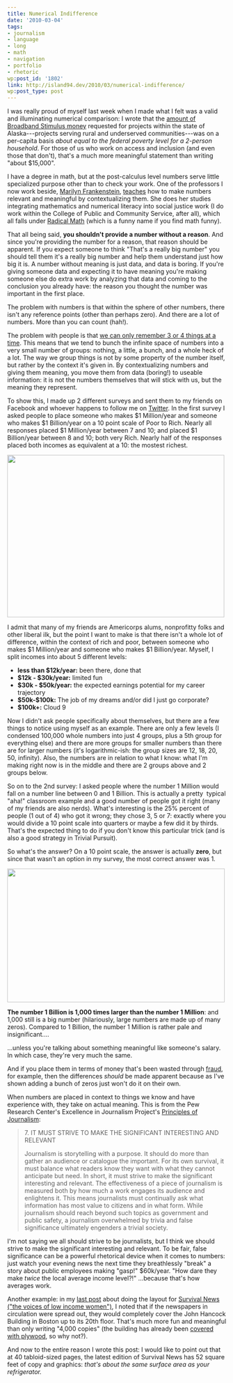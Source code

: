 ```yaml
---
title: Numerical Indifference
date: '2010-03-04'
tags:
- journalism
- language
- long
- math
- navigation
- portfolio
- rhetoric
wp:post_id: '1802'
link: http://island94.dev/2010/03/numerical-indifference/
wp:post_type: post
---
```


I was really proud of myself last week when I made what I felt was a valid and illuminating numerical comparison: I wrote that the <a href="http://transmissionproject.org/current/2010/2/btop-applicants-awards-and-poverty-analysis">amount of Broadband Stimulus money</a> requested for projects within the state of Alaska---projects serving rural and underserved communities---was on a per-capita basis<em> about equal to the federal poverty level for a 2-person household</em>. For those of us who work on access and inclusion (and even those that don't), that's a much more meaningful statement than writing "about $15,000".

I have a degree in math, but at the post-calculus level numbers serve little specialized purpose other than to check your work. One of the professors I now work beside, <a href="http://www.cpcs.umb.edu/faculty/frankenstein.htm">Marilyn Frankenstein</a>, <a href="http://www.amazon.com/gp/product/1853430919/qid=1139546552/sr=1-1/ref=sr_1_1/102-8262015-0691332?s=books&amp;v=glance&amp;n=283155">teaches</a> how to make numbers relevant and meaningful by contextualizing them. She does her studies integrating mathematics and numerical literacy into social justice work (I do work within the College of Public and Community Service, after all), which all falls under <a href="http://www.radicalmath.org">Radical Math</a> (which is a funny name if you find math funny).

That all being said, <strong>you shouldn't provide a number without a reason</strong>. And since you're providing the number for a reason, that reason should be apparent. If you expect someone to think "That's a really big number" you should tell them it's a really big number and help them understand just how big it is. A number without meaning is just data, and data is boring. If you're giving someone data and expecting it to have meaning you're making someone else do extra work by analyzing that data and coming to the conclusion you already have: the reason you thought the number was important in the first place.

The problem with numbers is that within the sphere of other numbers, there isn't any reference points (other than perhaps zero). And there are a lot of numbers. More than you can count (hah!).

The problem with people is that <a href="http://www.dailygalaxy.com/my_weblog/2008/04/the-limits-of-m.html">we can only remember 3 or 4 things at a time</a>. This means that we tend to bunch the infinite space of numbers into a very small number of groups: nothing, a little, a bunch, and a whole heck of a lot. The way we group things is not by some property of the number itself, but rather by the context it's given in. By contextualizing numbers and giving them meaning, you move them from data (boring!) to useable information: it is not the numbers themselves that will stick with us, but the meaning they represent.

To show this, I made up 2 different surveys and sent them to my friends on Facebook and whoever happens to follow me on <a href="http://twitter.com/bensheldon">Twitter</a>. In the first survey I asked people to place someone who makes $1 Million/year and someone who makes $1 Billion/year on a 10 point scale of Poor to Rich. Nearly all responses placed $1 Million/year between 7 and 10; and placed $1 Billion/year between 8 and 10; both very Rich. Nearly half of the responses placed both incomes as equivalent at a 10: the mostest richest.

<img class="aligncenter size-medium wp-image-1804" title="richpoor-survey" src="http://www.island94.org/wp-content/uploads/2010/03/richpoor-survey-499x373.png" alt="" width="499" height="373" />

I admit that many of my friends are Americorps alums, nonprofitty folks and other liberal ilk, but the point I want to make is that there isn't a whole lot of difference, within the context of rich and poor, between someone who makes $1 Million/year and someone who makes $1 Billion/year. Myself, I split incomes into about 5 different levels:
<ul>
	<li><strong>less than $12k/year:</strong> been there, done that</li>
	<li><strong>$12k - $30k/year:</strong> limited fun</li>
	<li><strong>$30k - $50k/year:</strong> the expected earnings potential for my career trajectory</li>
	<li><strong>$50k-$100k:</strong> The job of my dreams and/or did I just go corporate?</li>
	<li><strong>$100k+:</strong> Cloud 9</li>
</ul>
Now I didn't ask people specifically about themselves, but there are a few things to notice using myself as an example. There are only a few levels (I condensed 100,000 whole numbers into just 4 groups, plus a 5th group for everything else) and there are more groups for smaller numbers than there are for larger numbers (it's logarithmic-ish: the group sizes are 12, 18, 20, 50, infinity). Also, the numbers are in relation to what I know: what I'm making right now is in the middle and there are 2 groups above and 2 groups below.

So on to the 2nd survey: I asked people where the number 1 Million would fall on a number line between 0 and 1 Billion. This is actually a pretty  typical "aha!" classroom example and a good number of people got it right (many of my friends are also nerds). What's interesting is the 25% percent of people (1 out of 4) who got it wrong; they chose 3, 5 or 7: exactly where you would divide a 10 point scale into quarters or maybe a few did it by thirds. That's the expected thing to do if you don't know this particular trick (and is also a good strategy in Trivial Pursuit).

So what's the answer? On a 10 point scale, the answer is actually <strong>zero</strong>, but since that wasn't an option in my survey, the most correct answer was 1.

<img class="aligncenter size-medium wp-image-1805" title="millionbillion-survey" src="http://www.island94.org/wp-content/uploads/2010/03/millionbillion-survey-500x307.png" alt="" width="500" height="307" />

<strong>The number 1 Billion is 1,000 times larger than the number 1 Million</strong>: and 1,000 still is a big number (hilariously, large numbers are made up of many zeros). Compared to 1 Billion, the number 1 Million is rather pale and insignificant....

...unless you're talking about something meaningful like someone's salary. In which case, they're very much the same.

And if you place them in terms of money that's been wasted through <a href="http://online.wsj.com/article/BT-CO-20100301-712782.html">fraud</a>, for example, then the differences <em>should</em> be made apparent because as I've shown adding a bunch of zeros just won't do it on their own.

When numbers are placed in context to things we know and have experience with, they take on actual meaning. This is from the Pew Research Center's Excellence in Journalism Project's <a href="http://www.journalism.org/resources/principles">Principles of Journalism</a>:
<blockquote>7. IT MUST STRIVE TO MAKE THE SIGNIFICANT INTERESTING AND RELEVANT

Journalism is storytelling with a purpose. It should do more than gather an audience or catalogue the important. For its own survival, it must balance what readers know they want with what they cannot anticipate but need. In short, it must strive to make the significant interesting and relevant. The effectiveness of a piece of journalism is measured both by how much a work engages its audience and enlightens it. This means journalists must continually ask what information has most value to citizens and in what form. While journalism should reach beyond such topics as government and public safety, a journalism overwhelmed by trivia and false significance ultimately engenders a trivial society.</blockquote>
I'm not saying we all should strive to be journalists, but I think we should strive to make the significant interesting and relevant. To be fair, false significance can be a powerful rhetorical device when it comes to numbers: just watch your evening news the next time they breathlessly "break" a story about public employees making "gasp!" $60k/year. "How dare they make <em>twice</em> the local average income level?!" ...because that's how averages work.

Another example: in my <a href="http://www.island94.org/2010/02/laying-out-latest-layout/">last post</a> about doing the layout for <a href="http://survivorsinc.org">Survival News ("the voices of low income women")</a>, I noted that if the newspapers in circulation were spread out, they would completely cover the John Hancock Building in Boston up to its 20th floor. That's much more fun and meaningful than only writing "4,000 copies" (the building has already been <a href="http://en.wikipedia.org/wiki/John_Hancock_Tower#Falling_glass_panes">covered with plywood</a>, so why not?).

And now to the entire reason I wrote this post: I would like to point out that at 40 tabloid-sized pages, the latest edition of Survival News has 52 square feet of copy and graphics: <em>that's about the same surface area as your refrigerator.</em>

